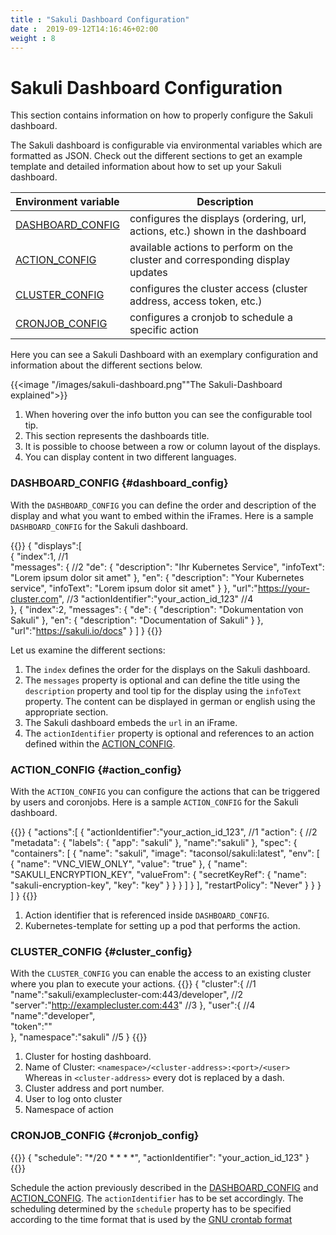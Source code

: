 ```yaml
---
title : "Sakuli Dashboard Configuration"
date :  2019-09-12T14:16:46+02:00
weight : 8
---
```


# Sakuli Dashboard Configuration

This section contains information on how to properly configure the Sakuli dashboard.

The Sakuli dashboard is configurable via environmental variables which are formatted as JSON.
Check out the different sections to get an example template and detailed information about how to set up your 
Sakuli dashboard.

| Environment variable                   | Description                                                                       |
|----------------------------------------|-----------------------------------------------------------------------------------|
| [DASHBOARD_CONFIG](#dashboard_config)  | configures the displays (ordering, url, actions, etc.) shown in the dashboard     |
| [ACTION_CONFIG](#action_config)        | available actions to perform on the cluster and corresponding display updates     |
| [CLUSTER_CONFIG](#cluster_config)      | configures the cluster access (cluster address, access token, etc.)               |
| [CRONJOB_CONFIG](#cronjob_config)      | configures a cronjob to schedule a specific action                                |
 
Here you can see a Sakuli Dashboard with an exemplary configuration and information about the different sections below.
 
{{<image "/images/sakuli-dashboard.png""The Sakuli-Dashboard explained">}} 

1. When hovering over the info button you can see the configurable tool tip.
2. This section represents the dashboards title.
3. It is possible to choose between a row or column layout of the displays.
4. You can display content in two different languages.
 
### DASHBOARD_CONFIG {#dashboard_config}

With the `DASHBOARD_CONFIG` you can define the order and description of the display and what you want to embed within the iFrames.
Here is a sample `DASHBOARD_CONFIG` for the Sakuli dashboard. 

{{<highlight javascript>}}
{
   "displays":[                                                         
      {
         "index":1,                                                         //1                           
         "messages": {                                                      //2
             "de": {
                "description": "Ihr Kubernetes Service",
                "infoText": "Lorem ipsum dolor sit amet"
             },
             "en": {
                "description": "Your Kubernetes service",
                "infoText": "Lorem ipsum dolor sit amet"
             }
         },
         "url":"https://your-cluster.com",                                         //3
         "actionIdentifier":"your_action_id_123"                                   //4         
      },
      {
         "index":2,
         "messages": {
             "de": {
                "description": "Dokumentation von Sakuli"
             },
             "en": {
                "description": "Documentation of Sakuli"
             }
         },
         "url":"https://sakuli.io/docs"
      }
   ]
}
{{</highlight>}}

Let us examine the different sections:

1. The `index` defines the order for the displays on the Sakuli dashboard. 
2. The `messages` property is optional and can define the title using the `description` property and tool tip for the display using the `infoText`
property. The content can be displayed in german or english using the appropriate section.
3. The Sakuli dashboard embeds the `url` in an iFrame. 
4. The `actionIdentifier` property is optional and references to an action defined within the [ACTION_CONFIG](#action_config).

### ACTION_CONFIG {#action_config}

With the `ACTION_CONFIG` you can configure the actions that can be triggered by users and coronjobs.
Here is a sample `ACTION_CONFIG` for the Sakuli dashboard. 

{{<highlight javascript>}}
{
   "actions":[
      {
         "actionIdentifier":"your_action_id_123",    //1
         "action": {                                 //2
            "metadata": {
              "labels": {
                "app": "sakuli"
              },
              "name":"sakuli"
            },
            "spec": {
              "containers": [
                {
                  "name": "sakuli",
                  "image": "taconsol/sakuli:latest",
                  "env": [
                    {
                      "name": "VNC_VIEW_ONLY",
                      "value": "true"
                    },
                    {
                      "name": "SAKULI_ENCRYPTION_KEY",
                      "valueFrom": {
                        "secretKeyRef": {
                          "name": "sakuli-encryption-key",
                          "key": "key"
                        }
                      }
                    }
                  ]
                }
              ],
              "restartPolicy": "Never"
            }
         }
      }
   ]
}
{{</highlight>}}

1. Action identifier that is referenced inside `DASHBOARD_CONFIG`.
2. Kubernetes-template for setting up a pod that performs the action.

### CLUSTER_CONFIG {#cluster_config}

With the `CLUSTER_CONFIG` you can enable the access to an existing cluster where you plan to execute your actions.
{{<highlight javascript>}}
{
   "cluster":{                                              //1
      "name":"sakuli/examplecluster-com:443/developer",     //2           
      "server":"http://examplecluster.com:443"              //3
   },
   "user":{                                                 //4
      "name":"developer",         
      "token":"<login-token>"     
   },
   "namespace":"sakuli"                                     //5
}
{{</highlight>}}

1. Cluster for hosting dashboard.
2. Name of Cluster: `<namespace>/<cluster-address>:<port>/<user>`
  Whereas in `<cluster-address>` every dot is replaced by a dash.
3. Cluster address and port number.
4. User to log onto cluster
5. Namespace of action

### CRONJOB_CONFIG {#cronjob_config}
{{<highlight javascript>}}
{
    "schedule": "*/20 * * * *",
    "actionIdentifier": "your_action_id_123"
}
{{</highlight>}}

Schedule the action previously described in the [DASHBOARD_CONFIG](#dashboard_config) and [ACTION_CONFIG](#action_config).
The `actionIdentifier` has to be set accordingly.
The scheduling determined by the `schedule` property
has to be specified according to the time format
that is used by the [GNU crontab format](https://www.gnu.org/software/mcron/manual/html_node/Crontab-file.html) 
